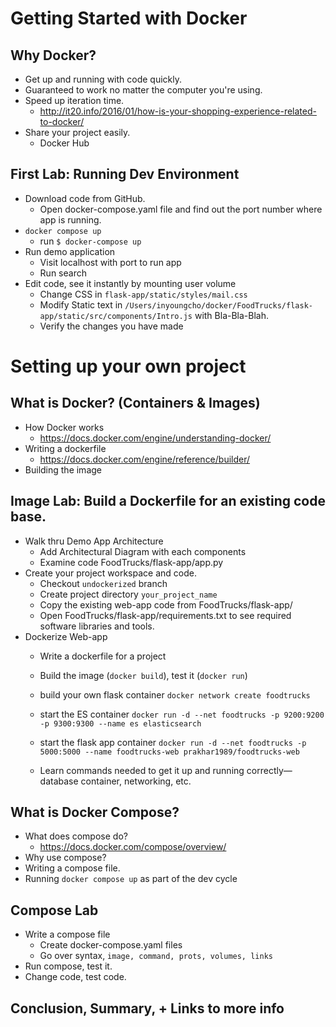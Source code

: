 # Getting Started with Docker

## Why Docker?

- Get up and running with code quickly.
- Guaranteed to work no matter the computer you're using.
- Speed up iteration time.
  + http://it20.info/2016/01/how-is-your-shopping-experience-related-to-docker/
- Share your project easily.
  + Docker Hub

## First Lab: Running Dev Environment

* Download code from GitHub.
  - Open docker-compose.yaml file and find out the port number where app is running.
* `docker compose up`
    - run `$ docker-compose up`
* Run demo application
    - Visit localhost with port to run app
    - Run search
* Edit code, see it instantly by mounting user volume
    - Change CSS in `flask-app/static/styles/mail.css`
    - Modify Static text in `/Users/inyoungcho/docker/FoodTrucks/flask-app/static/src/components/Intro.js` with Bla-Bla-Blah.
    - Verify the changes you have made


# Setting up your own project

## What is Docker? (Containers & Images)

- How Docker works
  + https://docs.docker.com/engine/understanding-docker/
- Writing a dockerfile
  + https://docs.docker.com/engine/reference/builder/
- Building the image

## Image Lab: Build a Dockerfile for an existing code base.

* Walk thru Demo App Architecture
  - Add Architectural Diagram with each components
  - Examine code FoodTrucks/flask-app/app.py
* Create your project workspace and code.
  - Checkout `undockerized` branch
  - Create project directory `your_project_name`
  - Copy the existing web-app code from FoodTrucks/flask-app/
  - Open FoodTrucks/flask-app/requirements.txt to see required software libraries and tools.
* Dockerize Web-app  
  - Write a dockerfile for a project
  - Build the image (`docker build`), test it (`docker run`)
  - build your own flask container
`docker network create foodtrucks`
  - start the ES container
`docker run -d --net foodtrucks -p 9200:9200 -p 9300:9300 --name es elasticsearch`
  - start the flask app container
`docker run -d --net foodtrucks -p 5000:5000 --name foodtrucks-web prakhar1989/foodtrucks-web`

  - Learn commands needed to get it up and running correctly—database container, networking, etc.


## What is Docker Compose?

- What does compose do?
  + https://docs.docker.com/compose/overview/
- Why use compose?
- Writing a compose file.
- Running `docker compose up` as part of the dev cycle

## Compose Lab
* Write a compose file
  - Create docker-compose.yaml files
  - Go over syntax, `image, command, prots, volumes, links`
* Run compose, test it.
* Change code, test code.


## Conclusion, Summary, + Links to more info
